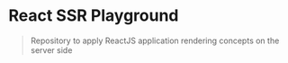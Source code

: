 # React SSR Playground

> Repository to apply ReactJS application rendering concepts on the server side
